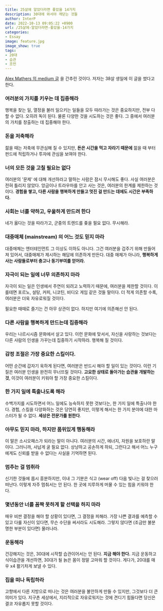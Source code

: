 ```yaml
---
title: 25살에 알았더라면 좋았을 14가지
description: 30대에 와서야 깨닫는 것들
author: InterP
date: 2022-10-13 09:05:22 +0900
url: /25살에-알았더라면-좋았을-14가지
categories: 
- Essay
image: feature.jpg
image_show: true
tags: 
- 20대
- 습관
- 조언
---
```


[Alex Mathers 의 medium 글](https://medium.com/@iamalexmathers/14-things-i-wish-i-knew-at-25-now-that-im-38-b9796e9ba574) 을 간추린 것이다. 저자는 38살 생일에 이 글을 썼다고 한다.

### 여러분의 가치를 키우는 데 집중해라

행복을 찾는 일, 열정을 불러 일으키는 일들을 모두 따라가는 것은 중요하지만, 전부 다 할 수 없다. 오히려 독이 된다. 물론 다양한 것을 시도하는 것은 좋다. 그 중에서 여러분의 가치를 창출하는 데 집중해야 한다.

### 돈을 저축해라

젊을 때는 저축에 무관심해 질 수 있지만, **돈은 시간을 먹고 자라기 때문에** 젊을 때 부터 펀드에 적립하거나 투자에 관심을 보여야 한다.

### 너의 모든 것을 고칠 필요는 없다

여러분의 '문제' 에 대해 개선하라고 말하는 사람은 잠시 무시해도 좋다. 사실 여러분은 전혀 틀리지 않았다. 앙금이나 트라우마를 안고 사는 것은, 여러분의 한계를 제한하는 것이다. **경험을 쌓고, 다른 사람을 행복하게 만들고 멋진 걸 만드는 데에도 시간은 부족하다.**

### 사회는 너를 약하고, 우울하게 만드려 한다

네가 옳다는 것을 따라가고, 군중의 트렌드를 좆을 필요 없다. 무시해라.

### 대중매체 (mainstream) 의 어느 것도 믿지 마라

대중매체는 엔터테인먼트 그 이상도 이하도 아니다. 그건 여러분을 겁주기 위해 만들어져 있어서, 대중매체가 제시하는 해답에 의존하게 만든다. 대중 매체가 아니라, **행복하게 사는 사람들로부터 충고나 동기부여를 얻어라.**

### 자극이 되는 일에 너무 의존하지 마라

자극이 되는 일은 인생에서 주연이 되려고 노력하기 때문에, 여러분을 제한할 것이다. 이를테면 포르노, 설탕, 커피, 니코틴, 비디오 게임 같은 것들 말이다. 더 적게 의존할 수록, 여러분은 더욱 자유로워질 것이다.

필요한 때때로 즐기는 건 아무 상관이 없다. 하지만 여기에 의존해선 안 된다.

### 다른 사람을 행복하게 만드는데 집중해라

우리는 나르시시즘 문화에서 살고 있다. 이런 문화에 맞서서, 자신을 사랑하는 것보다는 다른 사람의 인생을 가꾸는데 집중하기 시작하라. 행복해 질 것이다.

### 감정 조절은 가장 중요한 스킬이다.

어떤 순간에 갑자기 욱하게 된다면, 여러분은 반드시 해야 할 일이 있는 것이다. 이런 기질은 여러분 인생을 완전히 무너뜨릴 것이다. **고요한 상태로 돌아가는 습관을 개발하는 것**, 이것이 여러분이 키워야 할 가장 중요한 스킬이다.

### 한 가지 일에 특출나도록 해라

수백가지를 시도하면서 어느 일에도 능숙하지 못한 것보다는, 한 가지 일에 특출나야 한다. 경험, 스킬을 다양화하는 것은 당연히 좋지만, 이렇게 해서는 한 가지 분야에 대한 마스터가 될 수 없다. **세상은 전문가를 원한다**.

### 아무도 믿지 마라, 하지만 품위있게 행동해라

이 말은 소시오패스가 되라는 말이 아니다. 여러분의 시간, 에너지, 자원을 보호하란 말이다. 그러니까, 사납게 굴 필요 없다. 상냥하고 공손하게 하되, 그런다고 해서 어느 누구에게도 신뢰를 받을 수 없다는 사실을 기억하면 된다.

### 멈추는 걸 멈취라

신기한 것들에 몹시 흥분하지만, 이내 그 기분은 식고 (wear off) 다음 빛나는 걸 찾으러 떠난다. 이렇게 자주 멈춰서는 안 된다. 한 곳에 지루하게 머물 수 있는 힘을 키워야 한다.

### 몇년동안 너를 꼼짝 못하게 할 선택을 하지 마라

매우 비싼 결정을 해야 할 상황이 있다면, 그 결정을 피해라. 가장 나쁜 결과를 예측할 수 있고 다룰 자신이 있다면, 무슨 수단을 써서라도 시도해라. 그렇지 않다면 (조금만 불분명한 부분이 있다면) 물러나라.

### 운동해라

건강해지는 것은, 30대에 시작할 습관이어서는 안 된다. **지금 해야 한다.** 지금 운동하고 식이습관을 개선하면, 30대가 될 늙은 몸이 정말 고마워 할 것이다. 게다가, 20대를 매우 x4 활기차게 보낼 수 있다.

### 집을 떠나 독립하라

고향에서 다른 지방으로 떠나는 것은 여러분을 불안하게 만들 수 있지만, 그것보다 더 큰 의미가 있다. 지구촌 세상에서, 지리적으로 자유로워지는 것에 견디기 힘들다면 당신은 결코 자유롭지 못할 것이다.